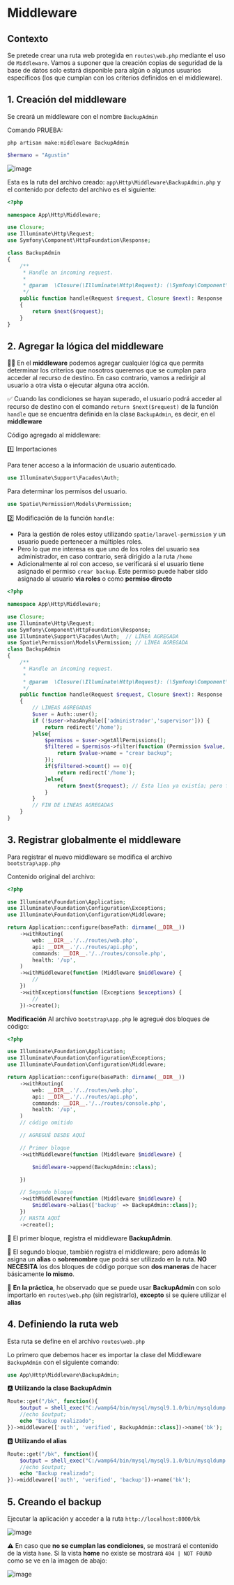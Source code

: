 # Middleware

## Contexto

Se pretede crear una ruta web protegida en `routes\web.php` mediante el uso de `Middleware`. Vamos a suponer que la creación copias de seguridad de la base de datos solo estará disponible para algún o algunos usuarios específicos (los que cumplan con los criterios definidos en el middleware).  

## 1. Creación del middleware

Se creará un middleware con el nombre `BackupAdmin`  

Comando PRUEBA:  

```
php artisan make:middleware BackupAdmin
```

```php
$hermano = "Agustin"

```
![image](./img/make_backup_admin_middleware.png)  

Esta es la ruta del archivo creado: `app\Http\Middleware\BackupAdmin.php` y el contenido por defecto del archivo es el siguiente:  

```php
<?php

namespace App\Http\Middleware;

use Closure;
use Illuminate\Http\Request;
use Symfony\Component\HttpFoundation\Response;

class BackupAdmin
{
    /**
     * Handle an incoming request.
     *
     * @param  \Closure(\Illuminate\Http\Request): (\Symfony\Component\HttpFoundation\Response)  $next
     */
    public function handle(Request $request, Closure $next): Response
    {
        return $next($request);
    }
}
```

## 2. Agregar la lógica del middleware

:guardsman: En el **middleware** podemos agregar cualquier lógica que permita determinar los criterios que nosotros queremos que se cumplan para acceder al recurso de destino. En caso contrario,  vamos a redirigir al usuario a otra vista o ejecutar alguna otra acción.  

:white_check_mark: Cuando las condiciones se hayan superado, el usuario podrá acceder al recurso de destino con el comando `return $next($request)` de la función  `handle` que se encuentra definida en la clase `BackupAdmin`, es decir, en el **middleware**    

Código agregado al middleware:  

:one: Importaciones  

Para tener acceso a la información de usuario autenticado.  

```php
use Illuminate\Support\Facades\Auth;
```
Para determinar los permisos del usuario.   

```php
use Spatie\Permission\Models\Permission;
```

:two: Modificación de la función `handle`:  

* Para la gestión de roles estoy utilizando `spatie/laravel-permission` y un usuario puede pertenecer a múltiples roles.
* Pero lo que me interesa es que uno de los roles del usuario sea administrador, en caso contrario, será dirigido a la ruta `/home` 
* Adicionalmente al rol con acceso, se verificará si el usuario tiene asignado el permiso `crear backup`. Este permiso puede haber sido asignado al usuario **via roles** o como **permiso directo**  

```php
<?php

namespace App\Http\Middleware;

use Closure;
use Illuminate\Http\Request;
use Symfony\Component\HttpFoundation\Response;
use Illuminate\Support\Facades\Auth;  // LÍNEA AGREGADA
use Spatie\Permission\Models\Permission; // LÍNEA AGREGADA
class BackupAdmin
{
    /**
     * Handle an incoming request.
     *
     * @param  \Closure(\Illuminate\Http\Request): (\Symfony\Component\HttpFoundation\Response)  $next
     */
    public function handle(Request $request, Closure $next): Response
    {
        // LINEAS AGREGADAS
        $user = Auth::user();
        if (!$user->hasAnyRole(['administrador','supervisor'])) {
            return redirect('/home');
        }else{
            $permisos = $user->getAllPermissions();
            $filtered = $permisos->filter(function (Permission $value, int $key) {
                return $value->name = "crear backup";
            });
            if($filtered->count() == 0){
                return redirect('/home');
            }else{
                return $next($request); // Esta líea ya existía; pero fue reubicada
            }
        }
        // FIN DE LINEAS AGREGADAS
    }
}
```

## 3. Registrar globalmente el middleware

Para registrar el nuevo middleware se modifica el archivo `bootstrap\app.php` 

Contenido original del archivo:  

```php
<?php

use Illuminate\Foundation\Application;
use Illuminate\Foundation\Configuration\Exceptions;
use Illuminate\Foundation\Configuration\Middleware;

return Application::configure(basePath: dirname(__DIR__))
    ->withRouting(
        web: __DIR__.'/../routes/web.php',
        api: __DIR__.'/../routes/api.php',
        commands: __DIR__.'/../routes/console.php',
        health: '/up',
    )
    ->withMiddleware(function (Middleware $middleware) {
        //
    })
    ->withExceptions(function (Exceptions $exceptions) {
        //
    })->create();
```

**Modificación** Al archivo `bootstrap\app.php` le agregué dos bloques de código: 

```php
<?php

use Illuminate\Foundation\Application;
use Illuminate\Foundation\Configuration\Exceptions;
use Illuminate\Foundation\Configuration\Middleware;

return Application::configure(basePath: dirname(__DIR__))
    ->withRouting(
        web: __DIR__.'/../routes/web.php',
        api: __DIR__.'/../routes/api.php',
        commands: __DIR__.'/../routes/console.php',
        health: '/up',
    )
    // código omitido

    // AGREGUÉ DESDE AQUÍ

    // Primer bloque
    ->withMiddleware(function (Middleware $middleware) {

        $middleware->append(BackupAdmin::class);

    })

    // Segundo bloque
    ->withMiddleware(function (Middleware $middleware) {
        $middleware->alias(['backup' => BackupAdmin::class]);
    })
    // HASTA AQUÍ
    ->create();
```

:orange_book: El primer bloque, registra el middleware **BackupAdmin**.  

:green_book: El segundo bloque, también registra el middleware; pero además le asigna un **alias** o **sobrenombre** que podrá ser utilizado en la ruta. **NO NECESITA** los dos bloques de código porque son **dos maneras** de hacer básicamente **lo mismo**.  

:construction: **En la práctica**, he observado que se puede usar **BackupAdmin** con solo importarlo en `routes\web.php` (sin registrarlo), **excepto** si se quiere utilizar el **alias**  

## 4. Definiendo la ruta web

Esta ruta se define en el archivo `routes\web.php` 

Lo primero que debemos hacer es importar la clase del Middleware `BackupAdmin` con el siguiente comando:  
```php
use App\Http\Middleware\BackupAdmin;
```


:a: **Utilizando la clase BackupAdmin**  
```php
Route::get("/bk", function(){
    $output = shell_exec("C:/wamp64/bin/mysql/mysql9.1.0/bin/mysqldump -u root example_app > C:/Users/macv/Documents/example_app.sql");
    //echo $output;
    echo "Backup realizado";
})->middleware(['auth', 'verified', BackupAdmin::class])->name('bk');
```

:b: **Utilizando el alias**  

```php
Route::get("/bk", function(){
    $output = shell_exec("C:/wamp64/bin/mysql/mysql9.1.0/bin/mysqldump -u root example_app > C:/Users/macv/Documents/example_app.sql");
    //echo $output;
    echo "Backup realizado";
})->middleware(['auth', 'verified', 'backup'])->name('bk');
```

## 5. Creando el backup

Ejecutar la aplicación y acceder a la ruta `http://localhost:8000/bk` 

![image](./img/backup_realizado_web.png)  


:warning: En caso que **no se cumplan las condiciones**, se mostrará el contenido de la vista `home`.  Si la vista **home** no existe se mostrará `404 | NOT FOUND` como se ve en la imagen de abajo:  


![image](./img/home_view_not_found.png)  

